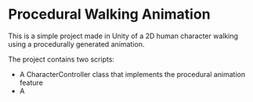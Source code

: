 # Procedural Walking Animation
This is a simple project made in Unity of a 2D human character walking using a procedurally generated animation.

The project contains two scripts:
- A CharacterController class that implements the procedural animation feature
- A 
